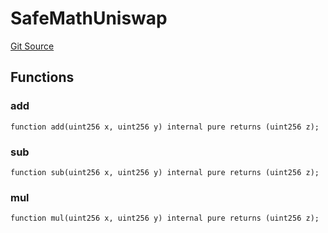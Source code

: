 # SafeMathUniswap
[Git Source](https://github.com/KlimaDAO/klimadao-solidity/blob/b4fb0f4685d5fe4c80ffc162389dfe0abdfe9f39/src/integrations/sushixklima/SushiRouterV02.sol)


## Functions
### add


```solidity
function add(uint256 x, uint256 y) internal pure returns (uint256 z);
```

### sub


```solidity
function sub(uint256 x, uint256 y) internal pure returns (uint256 z);
```

### mul


```solidity
function mul(uint256 x, uint256 y) internal pure returns (uint256 z);
```

